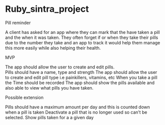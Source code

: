 # Ruby_sintra_project

Pill reminder

A client has asked for an app where they can mark that the have taken a pill and the when it was taken.  They often forget if or when they take their pills due to the number they take and an app to track it would help them manage this more easily while also helping their health.

MVP

The app should allow the user to create and edit pills.  
Pills should have a name, type and strength
The app should allow the user to create and edit pill type i.e painkillers, vitamins, etc
When you take a pill the Time should be recorded 
The app should show the pills available and also able to view what pills you have taken.



Possible extension

Pills should have a maximum amount per day and this is counted down when a pill is taken
Deactivate a pill that is no longer used so can’t be selected.
Show pills taken for a a given day
